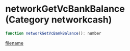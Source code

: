 # networkGetVcBankBalance (Category networkcash)

```js
function networkGetVcBankBalance(): number
```

[filename](networkGetVcBankBalance_m.md ':include')